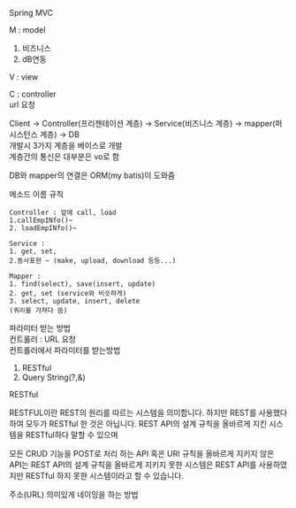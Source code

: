 Spring MVC

M : model

1. 비즈니스
2. dB연동  

V : view  

C : controller  
url 요청

Client -> Controller(프리젠테이션 계층) -> Service(비즈니스 계층) -> mapper(퍼시스턴스 계층) -> DB  
개발시 3가지 계층을 베이스로 개발  
계층간의 통신은 대부분은 vo로 함

DB와 mapper의 연결은 ORM(my batis)이 도와줌 

메소드 이름 규칙

    Controller : 앞에 call, load
    1.callEmpINfo()~
    2. loadEmpINfo()~

    Service : 
    1. get, set, 
    2.동사표현 ~ (make, upload, download 등등...)

    Mapper :
    1. find(select), save(insert, update)
    2. get, set (service와 비슷하게)
    3. select, update, insert, delete
    (쿼리를 가져다 씀)

파라미터 받는 방법  
컨트롤러 : URL 요청  
컨트롤러에서 파라미터를 받는방법
1. RESTful
2. Query String(?,&)

RESTful

RESTFUL이란 REST의 원리를 따르는 시스템을 의미합니다. 하지만 REST를 사용했다 하여 모두가 RESTful 한 것은 아닙니다.  REST API의 설계 규칙을 올바르게 지킨 시스템을 RESTful하다 말할 수 있으며

모든 CRUD 기능을 POST로 처리 하는 API 혹은 URI 규칙을 올바르게 지키지 않은 API는 REST API의 설계 규칙을 올바르게 지키지 못한 시스템은 REST API를 사용하였지만 RESTful 하지 못한 시스템이라고 할 수 있습니다.

주소(URL) 의미있게 네이밍을 하는 방법